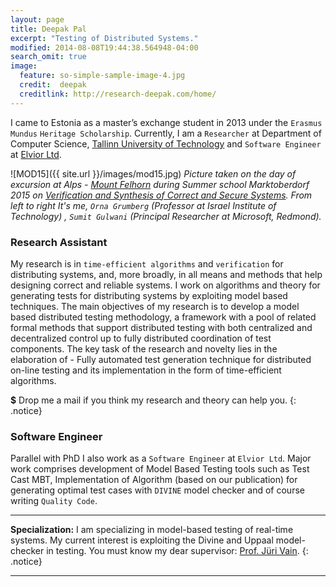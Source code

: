 ```yaml
---
layout: page
title: Deepak Pal
excerpt: "Testing of Distributed Systems."
modified: 2014-08-08T19:44:38.564948-04:00
search_omit: true
image:
  feature: so-simple-sample-image-4.jpg
  credit:  deepak
  creditlink: http://research-deepak.com/home/
---
```

I came to Estonia as a master’s exchange student in 2013 under the `Erasmus Mundus` `Heritage Scholarship`. Currently, I am a `Researcher` at Department of Computer Science, [Tallinn University of Technology](http://www.ttu.ee/doktorandile) and `Software Engineer` at [Elvior Ltd](http://www.elvior.com/).

![MOD15]({{ site.url }}/images/mod15.jpg)
*Picture taken on the day of excursion at Alps - [Mount Felhorn](https://en.wikipedia.org/wiki/Fellhorn) during Summer school Marktoberdorf 2015 on [Verification and Synthesis of Correct and Secure Systems](https://asimod.in.tum.de/2015/index.shtml). From left to right It's me, `Orna Grumberg` (Professor at Israel Institute of Technology) 
, `Sumit Gulwani` (Principal Researcher at Microsoft, Redmond).*


### Research Assistant
My research is in `time-efficient algorithms` and `verification` for distributing systems, and, more broadly, in all means and methods that help designing correct and reliable systems. I work on algorithms and theory for generating tests for distributing systems by exploiting model based techniques. The main objectives of my research is to develop a model based distributed testing methodology, a framework with a pool of related formal methods that support distributed testing with both centralized and decentralized control up to fully distributed coordination of test components. The key task of the research and novelty lies in the elaboration of - Fully automated test generation technique for distributed on-line testing and its implementation in the form of time-efficient algorithms.


**$** Drop me a mail if you think my research and theory can help you.
{: .notice}

### Software Engineer
Parallel with PhD I also work as a `Software Engineer` at `Elvior Ltd`. Major work comprises development of Model Based Testing tools such as Test Cast MBT, Implementation of Algorithm (based on our publication) for generating optimal test cases with  `DIVINE` model checker and of course writing `Quality Code`.  

--- 
**Specialization:** I am specializing in model-based testing of real-time systems. My current interest is exploiting the Divine and Uppaal model-checker in testing. You must know my dear supervisor: [Prof. Jüri Vain](https://www.etis.ee/Portal/Persons/Display/0162fc67-4c10-4477-8a60-dae14775e332).
{: .notice}

---
